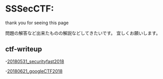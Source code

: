 # SSSecCTF: #
thank you for seeing this page

問題の解答など出来たものの解説などしてきたいです。
宜しくお願いします。

## ctf-writeup ##

 -[20180531_securityfast2018](writeup/20180531_securityfast2018/README.md)

 -[20180621_googleCTF2018](writeup/20180621_googleCTF2018/README.md)
